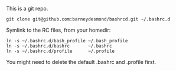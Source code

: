 This is a git repo.

    git clone git@github.com:barneydesmond/bashrcd.git ~/.bashrc.d

Symlink to the RC files, from your homedir:

```
ln -s ~/.bashrc.d/bash_profile ~/.bash_profile
ln -s ~/.bashrc.d/bashrc       ~/.bashrc
ln -s ~/.bashrc.d/profile      ~/.profile
```

You might need to delete the default .bashrc and .profile first.
